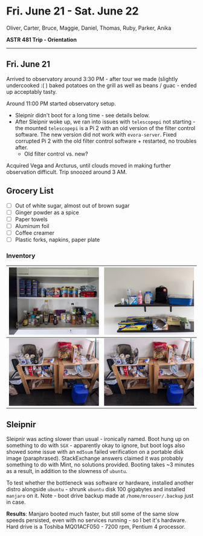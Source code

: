 # Fri. June 21 - Sat. June 22

Oliver, Carter, Bruce, Maggie, Daniel, Thomas, Ruby, Parker, Anika

**ASTR 481 Trip - Orientation**

---

## Fri. June 21

Arrived to observatory around 3:30 PM - after tour we made (slightly undercooked :( ) baked potatoes on the grill as well as beans / guac - ended up acceptably tasty.

Around 11:00 PM started observatory setup.

- Sleipnir didn't boot for a long time - see details below. 
- After Sleipnir woke up, we ran into issues with `telescopepi` not starting - the mounted `telescopepi` is a Pi 2 with an old version of the filter control software. The new version did not work with `evora-server`. Fixed corrupted Pi 2 with the old filter control software + restarted, no troubles after.
	- Old filter control vs. new?

Acquired Vega and Arcturus, until clouds moved in making further observation difficult. Trip snoozed around 3 AM. 

## Grocery List

- [ ] Out of white sugar, almost out of brown sugar
- [ ] Ginger powder as a spice
- [ ] Paper towels
- [ ] Aluminum foil
- [ ] Coffee creamer
- [ ] Plastic forks, napkins, paper plate

### Inventory 

| ![](images/PXL_20240622_171618561.jpg) | ![](images/PXL_20240622_171629250.jpg) |
| -------------------------------------- | -------------------------------------- |
| ![](images/PXL_20240622_171635003.jpg) | ![](images/PXL_20240622_171635003.jpg) |
## Sleipnir

Sleipnir was acting slower than usual - ironically named. Boot hung up on something to do with `SGX` - apparently okay to ignore, but boot logs also showed some issue with an `md5sum` failed verification on a portable disk image (paraphrased). StackExchange answers claimed it was probably something to do with Mint, no solutions provided. Booting takes ~3 minutes as a result, in addition to the slowness of `ubuntu`. 

To test whether the bottleneck was software or hardware, installed another distro alongside `ubuntu` - shrunk `ubuntu` disk 100 gigabytes and installed `manjaro` on it. Note - boot drive backup made at `/home/mrouser/.backup` just in case.

**Results**: Manjaro booted much faster, but still some of the same slow speeds persisted, even with no services running - so I bet it's hardware. Hard drive is a Toshiba MQ01ACF050 - 7200 rpm, Pentium 4 processor.
